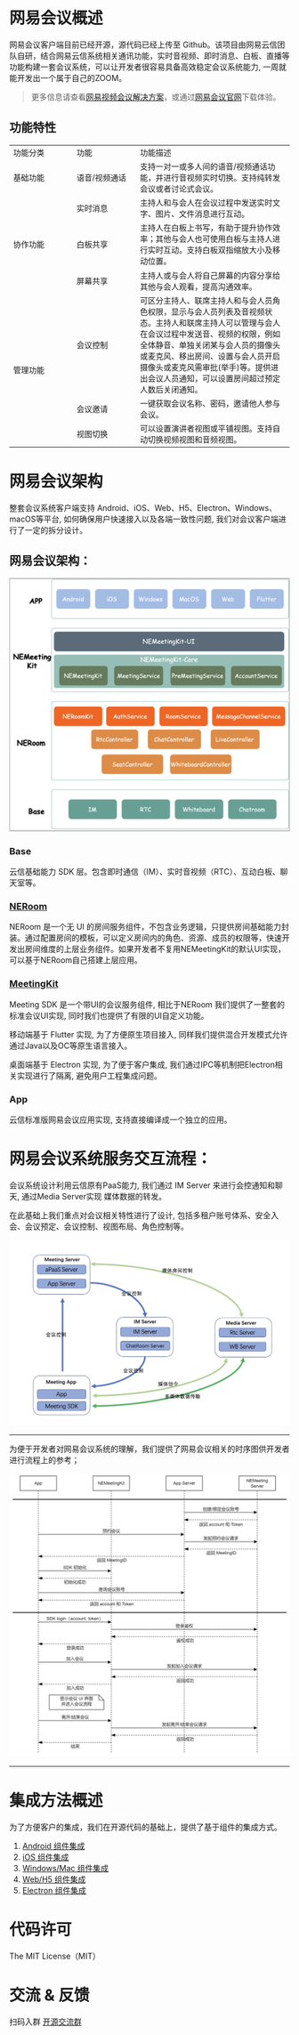 # 网易会议概述
网易会议客户端目前已经开源，源代码已经上传至 Github。该项目由网易云信团队自研，结合网易云信系统相关通讯功能，实时音视频、即时消息、白板、直播等功能构建一套会议系统，可以让开发者很容易具备高效稳定会议系统能力, 一周就能开发出一个属于自己的ZOOM。

> 更多信息请查看[网易视频会议解决方案](https://doc.yunxin.163.com/meeting/concept/TM0MjIwODk?platform=client)，或通过[网易会议官网](https://meeting.163.com/)下载体验。


## 功能特性

<table>
 <tr>
 	<td width="100px">功能分类</td>
	<td width="100px" >功能</td>
	<td>功能描述</td>
 </tr>
  <tr>
 	<td>基础功能</td>
	<td>语音/视频通话</td>
	<td>支持一对一或多人间的语音/视频通话功能，并进行音视频实时切换。支持纯转发会议或者讨论式会议。</td>
  </tr>
  <tr>
    <td rowspan="3">协作功能</td>
	<td>实时消息</td>
	<td>主持人和与会人在会议过程中发送实时文字、图片、文件消息进行互动。</td>
 </tr>
   <tr>
	<td>白板共享</td>
	<td>主持人在白板上书写，有助于提升协作效率；其他与会人也可使用白板与主持人进行实时互动。支持白板双指缩放大小及移动位置。</td>
 </tr>
   <tr>
	<td>屏幕共享</td>
	<td>主持人或与会人将自己屏幕的内容分享给其他与会人观看，提高沟通效率。</td>
 </tr>
  <tr>
    <td rowspan="3">管理功能</td>
	<td>会议控制</td>
	<td>可区分主持人、联席主持人和与会人员角色权限，显示与会人员列表及音视频状态。主持人和联席主持人可以管理与会人在会议过程中发送音、视频的权限，例如全体静音、单独关闭某与会人员的摄像头或麦克风、移出房间、设置与会人员开启摄像头或麦克风需审批(举手)等。提供进出会议人员通知，可以设置房间超过预定人数后关闭通知。</td>
 </tr>
   <tr>
	<td>会议邀请</td>
	<td>一键获取会议名称、密码，邀请他人参与会议。</td>
 </tr>
   <tr>
	<td>视图切换</td>
	<td>可以设置演讲者视图或平铺视图。支持自动切换视频视图和音频视图。</td>
 </tr>
</table>


# 网易会议架构
整套会议系统客户端支持 Android、iOS、Web、H5、Electron、Windows、macOS等平台, 如何确保用户快速接入以及各端一致性问题, 我们对会议客户端进行了一定的拆分设计。

## 网易会议架构：

![meeting framework](./images/网易会议组件架构.png)

### Base

云信基础能力 SDK 层。包含即时通信（IM）、实时音视频（RTC）、互动白板、聊天室等。

### [NERoom](https://doc.yunxin.163.com/neroom/docs/home-page?platform=android)

NERoom 是一个无 UI 的房间服务组件，不包含业务逻辑，只提供房间基础能力封装。通过配置房间的模板，可以定义房间内的角色、资源、成员的权限等，快速开发出房间维度的上层业务组件。如果开发者不复用NEMeetingKit的默认UI实现，可以基于NERoom自己搭建上层应用。

### [MeetingKit](https://doc.yunxin.163.com/meetingkit/docs/home-page?platform=android)

Meeting SDK 是一个带UI的会议服务组件, 相比于NERoom 我们提供了一整套的标准会议UI实现, 同时我们也提供了有限的UI自定义功能。

移动端基于 Flutter 实现, 为了方便原生项目接入, 同样我们提供混合开发模式允许通过Java以及OC等原生语言接入。

桌面端基于 Electron 实现, 为了便于客户集成, 我们通过IPC等机制把Electron相关实现进行了隔离, 避免用户工程集成问题。

### App

云信标准版网易会议应用实现, 支持直接编译成一个独立的应用。

# 网易会议系统服务交互流程：

会议系统设计利用云信原有PaaS能力, 我们通过 IM Server 来进行会控通知和聊天, 通过Media Server实现 媒体数据的转发。

在此基础上我们重点对会议相关特性进行了设计, 包括多租户账号体系、安全入会、会议预定、会议控制、视图布局、角色控制等。


![meeting_server](./images/会议服务.jpeg)

--------------------


为便于开发者对网易会议系统的理解，我们提供了网易会议相关的时序图供开发者进行流程上的参考；  

![meeting_flow_chart](./images/meeting_flow_chart.jpg)

--------------------

# 集成方法概述
为了方便客户的集成，我们在开源代码的基础上，提供了基于组件的集成方式。
1. [Android 组件集成](https://doc.yunxin.163.com/meeting/guide?platform=android)
2. [iOS 组件集成](https://doc.yunxin.163.com/meeting/guide?platform=iOS)
3. [Windows/Mac 组件集成](https://doc.yunxin.163.com/meeting/guide?platform=pc)
4. [Web/H5 组件集成](https://doc.yunxin.163.com/meeting/guide?platform=web)
5. [Electron 组件集成](https://doc.yunxin.163.com/meeting/guide?platform=electron)

# 代码许可
The MIT License（MIT）

# 交流 & 反馈
扫码入群
[开源交流群](https://github.com/GrowthEase/NetEase_Meeting/blob/main/images/%E7%A4%BE%E7%BE%A4%E4%BA%8C%E7%BB%B4%E7%A0%81.jpg)

